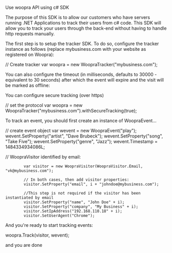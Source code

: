 Use woopra API using c# SDK

The purpose of this SDK is to allow our customers who have servers running .NET Applications to track their users from c# code. This SDK will allow you to track your users through the back-end without having to handle http requests manually.


The first step is to setup the tracker SDK. To do so, configure the tracker instance as follows (replace mybusiness.com with your website as registered on Woopra):


// Create tracker
var woopra = new WoopraTracker("mybusiness.com");


You can also configure the timeout (in milliseconds, defaults to 30000 - equivalent to 30 seconds) after which the event will expire and the visit will be marked as offline:


You can configure secure tracking (over https)


// set the protocol
var woopra = new WoopraTracker("mybusiness.com").withSecureTracking(true);

To track an event, you should first create an instance of WoopraEvent...

// create event object
 	var wevent = new WoopraEvent("play");
	wevent.SetProperty("artist", "Dave Brubeck");
	wevent.SetProperty("song", "Take Five");
	wevent.SetProperty("genre", "Jazz");
	wevent.Timestamp = 1484334934086L;
			


// WoopraVisitor identified by email:

            var visitor = new WoopraVisitor(WoopraVisitor.Email, "vk@mybusiness.com");

            // In both cases, then add visitor properties:
            visitor.SetProperty("email", i + "johndoe@mybusiness.com");

            //This step is not required if the visitor has been instantiated by email
            visitor.SetProperty("name", "John Doe" + i);
            visitor.SetProperty("company", "My Business" + i);
            visitor.SetIpAddress("192.168.110.18" + i);
            visitor.SetUserAgent("Chrome");
	    
And you're ready to start tracking events:

woopra.Track(visitor, wevent);

and you are done
